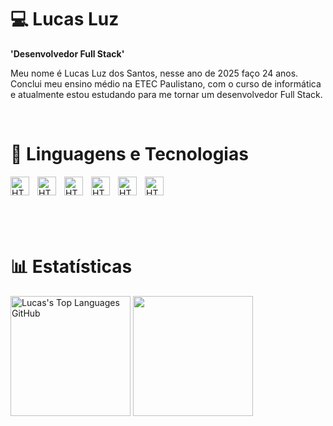 # 💻 Lucas Luz

**'Desenvolvedor Full Stack'**

Meu nome é Lucas Luz dos Santos, nesse ano de 2025 faço 24 anos. Conclui meu ensino médio na ETEC Paulistano, com o curso de informática e atualmente estou estudando para me tornar um desenvolvedor Full Stack.

<br/>

# 🧾 Linguagens e Tecnologias

<p>
    <img
        align="left"
        alt="HTML"
        title="HTML"
        width="30px"
        style="padding-right: 10px"
        src="https://cdn.jsdelivr.net/gh/devicons/devicon@latest/icons/html5/html5-original.svg"
     />
    <img 
        align="left"
        alt="HTML"
        title="HTML"
        width="30px"
        style="padding-right: 10px"
        src="https://cdn.jsdelivr.net/gh/devicons/devicon@latest/icons/css3/css3-original.svg" 
    />
    <img 
        align="left"
        alt="HTML"
        title="HTML"
        width="30px"
        style="padding-right: 10px"
        src="https://cdn.jsdelivr.net/gh/devicons/devicon@latest/icons/javascript/javascript-original.svg" 
    />
    <img 
        align="left"
        alt="HTML"
        title="HTML"
        width="30px"
        style="padding-right: 10px"
        src="https://cdn.jsdelivr.net/gh/devicons/devicon@latest/icons/git/git-original.svg" 
    />
    <img 
        align="left"
        alt="HTML"
        title="HTML"
        width="30px"
        style="padding-right: 10px"
        src="https://cdn.jsdelivr.net/gh/devicons/devicon@latest/icons/linux/linux-original.svg" 
    />
    <img
        align="left"
        alt="HTML"
        title="HTML"
        width="30px"
        style="padding-right: 10px"
        src="https://cdn.jsdelivr.net/gh/devicons/devicon@latest/icons/markdown/markdown-original.svg" />
</p>


<br/>
<br/>
<br/>
<br/>
<br/>

# 📊 Estatísticas

<div align="left">
    <img height="192px" alt="Lucas's Top Languages GitHub" src="https://github-readme-stats.vercel.app/api/top-langs/?username=lucasluz001&theme=transparent&title_color=034C8C&color=000000&text_color=000000&hide_border=true&text_bold=true&layout=compact"weight=41% height="192px"/>
        <img height="192px" src="https://github-readme-stats.vercel.app/api?username=lucasluz001&theme=transparent&rank_icon=github&title_color=034C8C&color=000000&text_color=000000&hide_border=true&custom_title=GitHub⠀Stats&show_icons=true"/>
</div>

